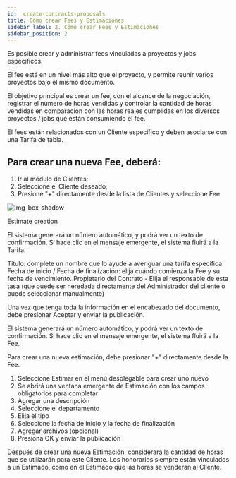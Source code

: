 ```yaml
---
id:  create-contracts-proposals
title: Cómo crear Fees y Estimaciones
sidebar_label: 2. Cómo crear Fees y Estimaciones
sidebar_position: 2
---
```



Es posible crear y administrar fees vinculadas a proyectos y jobs específicos.

El fee está en un nivel más alto que el proyecto, y permite reunir varios proyectos bajo el mismo documento.

El objetivo principal es crear un fee, con el alcance de la negociación, registrar el número de horas vendidas y controlar la cantidad de horas vendidas en comparación con las horas reales cumplidas en los diversos proyectos / jobs que están consumiendo el fee.

El fees están relacionados con un Cliente específico y deben asociarse con una Tarifa de tabla.

## Para crear una nueva Fee, deberá:

1. Ir al módulo de Clientes;
2. Seleccione el Cliente deseado;
3. Presione "+" directamente desde la lista de Clientes y seleccione Fee

![img-box-shadow](/img/university/contracts/university-contracts-1-create.png)
<figcaption>Estimate creation</figcaption>
</figure>



El sistema generará un número automático, y podrá ver un texto de confirmación. Si hace clic en el mensaje emergente, el sistema fluirá a la Tarifa.

Título: complete un nombre que lo ayude a averiguar una tarifa específica
Fecha de inicio / Fecha de finalización: elija cuándo comienza la Fee y su fecha de vencimiento.
Propietario del Contrato - Elija el responsable de esta tasa (que puede ser heredada directamente del Administrador del cliente o puede seleccionar manualmente)

<!-- <figure>

![img-box-shadow](/img/university/contracts/university-contracts-1-create.png)
<figcaption>Estimate creation</figcaption>
</figure> -->

Una vez que tenga toda la información en el encabezado del documento, debe presionar Aceptar y enviar la publicación.

El sistema generará un número automático, y podrá ver un texto de confirmación. Si hace clic en el mensaje emergente, el sistema fluirá a la Fee.

<!-- <figure>

![img-box-shadow](/img/university/contracts/university-contracts-1-create.png)
<figcaption>Estimate creation</figcaption>
</figure> -->

Para crear una nueva estimación, debe presionar "+" directamente desde la Fee.

<!-- <figure>

![img-box-shadow](/img/university/contracts/university-contracts-1-create.png)
<figcaption>Estimate creation</figcaption>
</figure> -->


1. Seleccione Estimar en el menú desplegable para crear uno nuevo
2. Se abrirá una ventana emergente de Estimación con los campos obligatorios para completar
3. Agregar una descripción
4. Seleccione el departamento
5. Elija el tipo
6. Seleccione la fecha de inicio y la fecha de finalización
7. Agregar archivos (opcional)
8. Presiona OK y enviar la publicación

<!-- <figure>

![img-box-shadow](/img/university/contracts/university-contracts-1-create.png)
<figcaption>Estimate creation</figcaption>
</figure> -->

Después de crear una nueva Estimación, considerará la cantidad de horas que se utilizarán para este Cliente. Los honorarios siempre están vinculados a un Estimado, como en el Estimado que las horas se venderán al Cliente.
